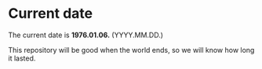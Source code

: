 # Current date

The current date is **1976.01.06.** (YYYY.MM.DD.)

This repository will be good when the world ends, so we will know how long it lasted.